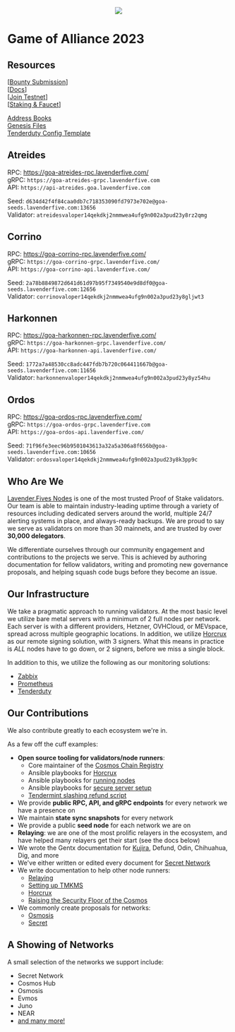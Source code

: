 <p align="center">
  <img src="https://user-images.githubusercontent.com/9121234/190864636-b5047a5b-8f44-42ed-a9de-62095bebd2a3.jpg" />
</p>

# Game of Alliance 2023  
## Resources
[<a href="https://docs.google.com/forms/d/e/1FAIpQLScdnf07cVebzXRURTeg8bnBgNa3PEZEwq9Oke4Edd-TaKDAow/viewform" target="_blank">Bounty Submission</a>]  
[<a href="https://alliance.terra.money/" target="_blank">Docs</a>]  
[<a href="https://github.com/terra-money/alliance/tree/feat/wasm-testnets#join-the-game-of-alliance-testnet" target="_blank">Join Testnet</a>]  
[<a href="https://game-of-alliance.terra.money/">Staking & Faucet</a>]  
  
[Address Books](https://github.com/LavenderFive/game-of-alliance-2023/tree/master/addrbook)  
[Genesis Files](https://github.com/LavenderFive/game-of-alliance-2023/tree/master/genesis)  
[Tenderduty Config Template](https://github.com/LavenderFive/game-of-alliance-2023/tree/master/tenderduty)  
  
## Atreides  
RPC: https://goa-atreides-rpc.lavenderfive.com/  
gRPC: `https://goa-atreides-grpc.lavenderfive.com`  
API: `https://api-atreides.goa.lavenderfive.com` 
  
Seed: `d634d42f4f84caa0db7c718353090fd7973e702e@goa-seeds.lavenderfive.com:13656`  
Validator: `atreidesvaloper14qekdkj2nmmwea4ufg9n002a3pud23y8rz2qmg`
  
## Corrino  
RPC: https://goa-corrino-rpc.lavenderfive.com/   
gRPC: `https://goa-corrino-grpc.lavenderfive.com/`  
API: `https://goa-corrino-api.lavenderfive.com/`  
  
Seed: `2a78b8849872d641d61d97b95f7349540e9d8df0@goa-seeds.lavenderfive.com:12656`  
Validator:  `corrinovaloper14qekdkj2nmmwea4ufg9n002a3pud23y8gljwt3`
  
## Harkonnen  
RPC: https://goa-harkonnen-rpc.lavenderfive.com/  
gRPC: `https://goa-harkonnen-grpc.lavenderfive.com/`  
API: `https://goa-harkonnen-api.lavenderfive.com/`  
  
Seed: `1772a7a48530cc8adc447fdb7b720c064411667b@goa-seeds.lavenderfive.com:11656`  
Validator:  `harkonnenvaloper14qekdkj2nmmwea4ufg9n002a3pud23y8yz54hu`
  
## Ordos  
RPC: https://goa-ordos-rpc.lavenderfive.com/  
gRPC: `https://goa-ordos-grpc.lavenderfive.com`   
API: `https://goa-ordos-api.lavenderfive.com/ `  
  
Seed: `71f96fe3eec96b9501043613a32a5a306a8f656b@goa-seeds.lavenderfive.com:10656`   
Validator:  `ordosvaloper14qekdkj2nmmwea4ufg9n002a3pud23y8k3pp9c`
  
## Who Are We
[Lavender.Fives Nodes](https://www.lavenderfive.com/) is one of the most trusted Proof of Stake validators. 
Our team is able to maintain industry-leading uptime through a variety of resources including dedicated servers around the world, 
multiple 24/7 alerting systems in place, and always-ready backups. We are proud to say we serve as validators on more than 30 mainnets, 
and are trusted by over **30,000 delegators**. 

We differentiate ourselves through our community engagement and contributions to the projects we serve. 
This is achieved by authoring documentation for fellow validators, writing and promoting new governance proposals, 
and helping squash code bugs before they become an issue.

## Our Infrastructure

We take a pragmatic approach to running validators. At the most basic level we utilize bare metal servers with a minimum of 2 full nodes per network. 
Each server is with a different providers, Hetzner, OVHCloud, or MEVspace, spread across multiple geographic locations.
In addition, we utilize [Horcrux](https://github.com/strangelove-ventures/horcrux) as our remote signing solution, with 3 signers. What this means in practice is *ALL* nodes have to go down, or 2 signers, before we miss a single block.

In addition to this, we utilize the following as our monitoring solutions:
- [Zabbix](https://www.zabbix.com/)
- [Prometheus](https://prometheus.io/)
- [Tenderduty](https://github.com/blockpane/tenderduty)

## Our Contributions

We also contribute greatly to each ecosystem we're in. 

As a few off the cuff examples:
- **Open source tooling for validators/node runners**:
  - Core maintainer of the [Cosmos Chain Registry](https://github.com/cosmos/chain-registry) 
  - Ansible playbooks for [Horcrux](https://github.com/LavenderFive/horcrux-ansible)
  - Ansible playbooks for [running nodes](https://github.com/LavenderFive/cosmos-validators-ansible)
  - Ansible playbooks for [secure server setup](https://github.com/LavenderFive/secure-server-setup-ansible)
  - [Tendermint slashing refund script](https://github.com/LavenderFive/slash_refunds_tendermint)
- We provide **public RPC, API, and gRPC endpoints** for every network we have a presence on
- We maintain **state sync snapshots** for every network
- We provide a public **seed node** for each network we are on
- **Relaying**: we are one of the most prolific relayers in the ecosystem, and have helped many relayers get their start (see the docs below)
- We wrote the Gentx documentation for [Kujira](https://github.com/Team-Kujira/networks/pull/5), Defund, Odin, Chihuahua, Dig, and more
- We've either written or edited every document for [Secret Network](https://docs.scrt.network/)
- We write documentation to help other node runners:
  - [Relaying](https://docs.scrt.network/relayers/setting-up-hermes.html)
  - [Setting up TMKMS](https://gist.github.com/dylanschultzie/c7c4eed531df0f004a50c5395e1604b3)
  - [Horcrux](https://gist.github.com/dylanschultzie/0a0b10cf695749f9697197759e7b12ec)
  - [Raising the Security Floor of the Cosmos](https://medium.com/@lavenderfive/raising-the-security-floor-of-the-cosmos-2467f5e71966)
- We commonly create proposals for networks:
  - [Osmosis](https://commonwealth.im/osmosis/proposal/discussion/2487-proposal-discussion-signaling-proposal-for-scrt-incentivized-pools)
  - [Secret](https://secretnodes.com/secret/chains/secret-4/governance/proposals/93)

## A Showing of Networks
A small selection of the networks we support include:
- Secret Network
- Cosmos Hub 
- Osmosis
- Evmos
- Juno
- NEAR
- [and many more!](https://www.lavenderfive.com/)
